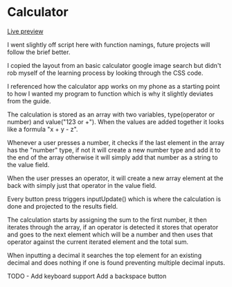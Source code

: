 # Calculator

<a href="https://jordancojp.github.io/Calculator/">Live preview</a>

I went slightly off script here with function namings, future projects will follow the brief better.

I copied the layout from an basic calculator google image search but didn't rob myself of the learning process by looking through the CSS code.

I referenced how the calculator app works on my phone as a starting point to how I wanted my program to function which is why it slightly deviates from the guide.

The calculation is stored as an array with two variables, type(operator or number) and value("123 or +"). When the values are added together it looks like a formula "x + y - z".

Whenever a user presses a number, it checks if the last element in the array has the "number" type, if not it will create a new number type and add it to the end of the array otherwise it will simply add that number as a string to the value field.

When the user presses an operator, it will create a new array element at the back with simply just that operator in the value field.

Every button press triggers inputUpdate() which is where the calculation is done and projected to the results field.

The calculation starts by assigning the sum to the first number, it then iterates through the array, if an operator is detected it stores that operator and goes to the next element which will be a number and then uses that operator against the current iterated element and the total sum.

When inputting a decimal it searches the top element for an existing decimal and does nothing if one is found preventing multiple decimal inputs.

TODO - 
Add keyboard support
Add a backspace button